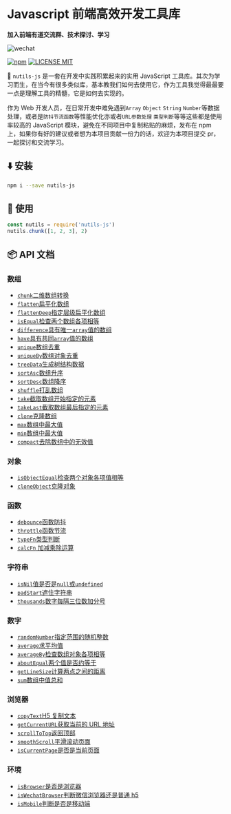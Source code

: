 # Javascript 前端高效开发工具库

**加入前端有道交流群、技术探讨、学习**

![wechat](https://cdn.jsdelivr.net/gh/qqlcx5/figure-bed@v1.0.0/image/wechat_m.png)

[![npm](https://img.shields.io/npm/v/nutils-js.svg)](https://www.npmjs.com/package/nutils-js)
[![LICENSE MIT](https://img.shields.io/npm/l/nutils-js.svg)](https://www.npmjs.com/package/nutils-js)

:rocket: `nutils-js` 是一套在开发中实践积累起来的实用 JavaScript 工具库。其次为学习而生，在当今有很多类似库，基本教我们如何去使用它，作为工具我觉得最最要一点是理解工具的精髓，它是如何去实现的。

作为 Web 开发人员，在日常开发中难免遇到`Array` `Object` `String` `Number`等数据处理，或者是`防抖节流函数`等性能优化亦或者`URL参数处理` `类型判断`等等这些都是使用率较高的 JavaScript 模块，避免在不同项目中复制粘贴的麻烦，发布在 npm 上，如果你有好的建议或者想为本项目贡献一份力的话，欢迎为本项目提交 pr，一起探讨和交流学习。

## :arrow_down: 安装

```bash
npm i --save nutils-js
```

## :beers: 使用

```js
const nutils = require('nutils-js')
nutils.chunk([1, 2, 3], 2)
```

## :package: API 文档

### 数组

- [`chunk`二维数组转换](/tools/数组/chunk转换二维数组)
- [`flatten`扁平化数组](/tools/数组/flatten扁平化数组)
- [`flattenDeep`指定层级扁平化数组](/tools/数组/flattenDeep指定层级扁平化数组)
- [`isEqual`检查两个数组各项相等](/tools/数组/isEqual检查两个数组各项相等)
- [`difference`具有唯一`array`值的数组](/tools/数组/diffArray唯一值数组)
- [`have`具有共同`array`值的数组](/tools/数组/have共有值数组)
- [`unique`数组去重](/tools/数组/unique数组去重)
- [`uniqueBy`数组对象去重](/tools/数组/uniqueBy数组对象去重)
- [`treeData`生成树结构数据](/tools/数组/treeData生成树结构数据)
- [`sortAsc`数组升序](/tools/数组/sortAsc数组升序)
- [`sortDesc`数组降序](/tools/数组/sortDesc数组降序)
- [`shuffle`打乱数组](/tools/数组/shuffle打乱数组)
- [`take`截取数组开始指定的元素](/tools/数组/take截取数组开始指定的元素)
- [`takeLast`截取数组最后指定的元素](/tools/数组/takeLast截取数组最后指定的元素)
- [`clone`克隆数组](/tools/数组/clone克隆数组)
- [`max`数组中最大值](/tools/数组/max数组中最大值)
- [`min`数组中最大值](/tools/数组/min数组中最大值)
- [`compact`去除数组中的无效值](/tools/数组/compact去除数组中的无效值)

### 对象

- [`isObjectEqual`检查两个对象各项值相等](###`isObjectEqual`检查两个对象各项值相等)
- [`cloneObject`克隆对象](###`cloneObject`克隆对象)

### 函数

- [`debounce`函数防抖](###`debounce`函数防抖)
- [`throttle`函数节流](###`throttle`函数节流)
- [`typeFn`类型判断](###`typeFn`类型判断)
- [`calcFn` 加减乘除运算](###`calcFn`加减乘除运算)

### 字符串

- [`isNil`值是否是`null`或`undefined`](###`isNil`值是否是`null`或`undefined`)
- [`padStart`遮住字符串](###`padStart`遮住字符串)
- [`thousands`数字每隔三位数加分号](###`thousands`数字每隔三位数加分号)

### 数字

- [`randomNumber`指定范围的随机整数](###`randomNumber`指定范围的随机整数)
- [`average`求平均值](###`average`求平均值)
- [`averageBy`检查数组对象各项相等](###`averageBy`检查数组对象各项相等)
- [`aboutEqual`两个值是否约等于](###`aboutEqual`两个值是否约等于)
- [`getLineSize`计算两点之间的距离](###`getLineSize`计算两点之间的距离)
- [`sum`数组中值总和](###`sum`数组中值总和)

### 浏览器

- [`copyText`H5 复制文本](###`copyText`H5复制文本)
- [`getCurrentURL`获取当前的 URL 地址](###`getCurrentURL`获取当前的URL地址)
- [`scrollToTop`返回顶部](###`scrollToTop`返回顶部)
- [`smoothScroll`平滑滚动页面](###`smoothScroll`平滑滚动页面)
- [`isCurrentPage`是否是当前页面](###`isCurrentPage`是否是当前页面)

### 环境

- [`isBrowser`是否是浏览器](###`isBrowser`是否是浏览器)
- [`isWechatBrowser`判断微信浏览器还是普通 h5](###`isWechatBrowser`判断微信浏览器还是普通h5)
- [`isMobile`判断是否是移动端](###`isMobile`判断是否是移动端)
